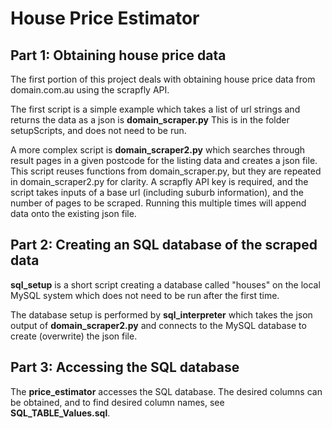 # House Price Estimator



## Part 1: Obtaining house price data

The first portion of this project deals with obtaining house price data from domain.com.au using the scrapfly API.

The first script is a simple example which takes a list of url strings and returns the data as a json is **domain_scraper.py** This is in the folder setupScripts, and does not need to be run.

A more complex script is **domain_scraper2.py** which searches through result pages in a given postcode for the listing data and creates a json file.
This script reuses functions from domain_scraper.py, but they are repeated in domain_scraper2.py for clarity. A scrapfly API key is required, and the script takes inputs of a base url (including suburb information), and the number of pages to be scraped. Running this multiple times will append data onto the existing json file. 


## Part 2: Creating an SQL database of the scraped data

**sql_setup** is a short script creating a database called "houses" on the local MySQL system which does not need to be run after the first time.

The database setup is performed by **sql_interpreter** which takes the json output of **domain_scraper2.py** and connects to the MySQL database to create (overwrite) the json file. 



## Part 3: Accessing the SQL database

The **price_estimator** accesses the SQL database. The desired columns can be obtained, and to find desired column names, see **SQL_TABLE_Values.sql**.
